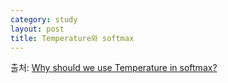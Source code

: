 ```yaml
---
category: study
layout: post
title: Temperature와 softmax
---
```



출처: <a href="https://medium.com/@majid.ghafouri/why-should-we-use-temperature-in-softmax-3709f4e0161">Why should we use Temperature in softmax?</a>
